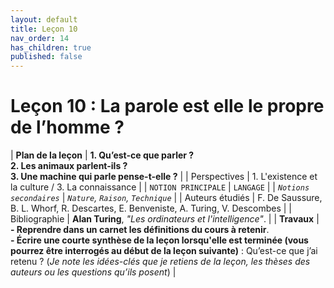 ```yaml
---
layout: default
title: Leçon 10
nav_order: 14
has_children: true
published: false
---
```


# Leçon 10 : La parole est elle le propre de l’homme ? 


| **Plan de la leçon**    | **1. Qu’est-ce que parler ?<br />2. Les animaux parlent-ils ?<br />3. Une machine qui parle pense-t-elle ?**           |
| Perspectives            | 1. L'existence et la culture / 3. La connaissance      |
| `NOTION PRINCIPALE`   | `LANGAGE`        |
| *`Notions secondaires`* | *`Nature`, `Raison`, `Technique`*       |
| Auteurs étudiés         | F. De Saussure, B. L. Whorf, R. Descartes, E. Benveniste, A. Turing, V. Descombes    |
| Bibliographie           | **Alan Turing**, *"Les ordinateurs et l'intelligence"*.   |
| **Travaux**             | **- Reprendre dans un carnet les définitions du cours à retenir**. <br>**- Écrire une courte synthèse de la leçon lorsqu'elle est terminée (vous pourrez être interrogés au début de la leçon suivante)** : Qu’est-ce que j’ai retenu ? (*Je note les idées-clés que je retiens de la leçon, les thèses des auteurs ou les questions qu’ils posent*) |




